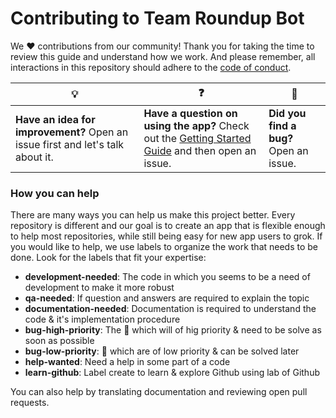 # Contributing to Team Roundup Bot

We :heart: contributions from our community! Thank you for taking the time to review this guide and understand how we work. And please remember, all interactions in this repository should adhere to the [code of conduct](code-of-conduct.md).

| :bulb: | :question: | :bug: |
| ------- | -------- | -------- |
| **Have an idea for improvement?** Open an issue first and let's talk about it. | **Have a question on using the app?** Check out the [Getting Started Guide](docs/getting-started.md) and then open an issue. | **Did you find a bug?** Open an issue. |

### How you can help

There are many ways you can help us make this project better. Every repository is different and our goal is to create an app that is flexible enough to help most repositories, while still being easy for new app users to grok. If you would like to help, we use labels to organize the work that needs to be done. Look for the labels that fit your expertise:

- **development-needed**: The code in which you seems to be a need of development to make it more robust
- **qa-needed**: If question and answers are required to explain the topic
- **documentation-needed**: Documentation is required to understand the code & it's implementation procedure
- **bug-high-priority**: The :bug: which will of hig priority & need to be solve as soon as possible
- **bug-low-priority**: :bug: which are of low priority & can be solved later
- **help-wanted**: Need a help in some part of a code
- **learn-github**: Label create to learn & explore Github using lab of Github

You can also help by translating documentation and reviewing open pull requests.
